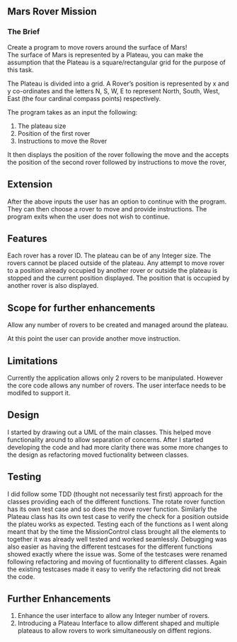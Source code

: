 ## Mars Rover Mission

### The Brief   

Create a program to move rovers around the surface of Mars!  
The surface of Mars is represented by a Plateau, you can make the assumption that the Plateau is a square/rectangular grid for the purpose of this task.

The Plateau is divided into a grid. 
A Rover’s position is represented by x and y co-ordinates and the letters N, S, W, E to
represent North, South, West, East (the four cardinal compass points) respectively.
 
The program takes as an input the following:
1. The plateau size
2. Position of the first rover
3. Instructions to move the Rover 
 
It then displays the position of the rover following the move and the accepts the 
position of the second rover followed by instructions to move the rover, 
 
## Extension

After the above inputs the user has an option to continue with the program. They can then choose a rover
to move and provide instructions. The program exits when the user does not wish to continue.

## Features

Each rover has a rover ID.
The plateau can be of any Integer size.
The rovers cannot be placed outside of the plateau.
Any attempt to move rover to a position already occupied by another rover or outside the plateau is stopped and 
the current position displayed. The position that is occupied by another rover is also displayed.

## Scope for further enhancements

Allow any number of rovers to be created and managed around the plateau.  











































































At this point the user can provide another move instruction. 

## Limitations

Currently the application allows only 2 rovers to be manipulated. However the core code allows any number
of rovers. The user interface needs to be modifed to support it.

## Design

I started by drawing out a UML of the main classes. This helped move functionality around to allow separation of concerns. 
After I started developing the code and had more clarity there was some more changes to the design as refactoring
moved fuctionality between classes. 

## Testing 

I did follow some TDD (thought not necessarily test first) approach for the classes providing 
each of the different functions.
The rotate rover function has its own test case and so does the move rover function. 
Similarly the Plateau class has its own test case to verify the check for a position outside the plateu works 
as expected. 
Testing each of the functions as I went along meant that by the time the MissionControl class brought all the elements
to together it was already well tested and worked seamlessly.
Debugging was also easier as having the different testcases for the different functions showed exactly where the issue was.
Some of the testcases were renamed following refactoring and moving of fucntionality to different classes.
Again the existing testcases made it easy to verify the refactoring did not break the code. 

## Further Enhancements

1. Enhance the user interface to allow any Integer number of rovers.
2. Introducing a Plateau Interface to allow different shaped and multiple plateaus to allow rovers to work 
simultaneously on diffent regions. 
